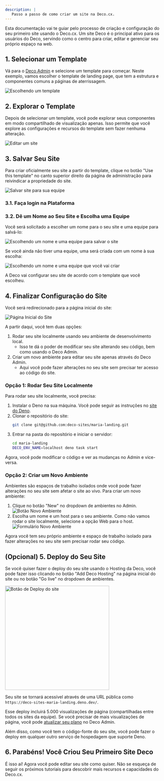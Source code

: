 ```yaml
---
description: |
   Passo a passo de como criar um site na Deco.cx.
---
```


Esta documentação vai te guiar pelo processo de criação e configuração do seu primeiro site usando o Deco.cx. Um site Deco é o principal ativo para os usuários do Deco, servindo como o centro para criar, editar e gerenciar seu próprio espaço na web.

## 1. Selecionar um Template

Vá para o [Deco Admin](https://admin.deco.cx/spaces/new) e selecione um template para começar. Neste exemplo, vamos escolher o template de landing page, que tem a estrutura e componentes comuns a páginas de aterrissagem.

![Escolhendo um template](/docs/getting-started/creating-site/choose-template.png)

## 2. Explorar o Template

Depois de selecionar um template, você pode explorar seus componentes em modo compartilhado de visualização apenas. Isso permite que você explore as configurações e recursos do template sem fazer nenhuma alteração.

![Editar um site](/docs/getting-started/creating-site/site-editor.png)

## 3. Salvar Seu Site

Para criar oficialmente seu site a partir do template, clique no botão "Use this template" no canto superior direito da página de administração para reivindicar a propriedade do site.

![Salvar site para sua equipe](/docs/getting-started/creating-site/save-site-btn.png)

### 3.1. Faça login na Plataforma

### 3.2. Dê um Nome ao Seu Site e Escolha uma Equipe

Você será solicitado a escolher um nome para o seu site e uma equipe para salvá-lo:

![Escolhendo um nome e uma equipe para salvar o site](/docs/getting-started/creating-site/save-site.png)

Se você ainda não tiver uma equipe, uma será criada com um nome à sua escolha:

![Escolhendo um nome e uma equipe que você vai criar](/docs/getting-started/creating-site/save-site-and-team.png)

A Deco vai configurar seu site de acordo com o template que você escolheu.

## 4. Finalizar Configuração do Site

Você será redirecionado para a página inicial do site:

![Página Inicial do Site](/docs/getting-started/creating-site/site-home.png)

A partir daqui, você tem duas opções:
1. Rodar seu site localmente usando seu ambiente de desenvolvimento local.
   - Isso te dá o poder de modificar seu site alterando seu código, bem como usando o Deco Admin.
2. Criar um novo ambiente para editar seu site apenas através do Deco Admin.
   - Aqui você pode fazer alterações no seu site sem precisar ter acesso ao código do site.

### Opção 1: Rodar Seu Site Localmente

Para rodar seu site localmente, você precisa:

1. Instalar o Deno na sua máquina. Você pode seguir as instruções no [site do Deno](https://deno.land/).
2. Clonar o repositório do site:
   ```bash
   git clone git@github.com:deco-sites/maria-landing.git
   ```
3. Entrar na pasta do repositório e iniciar o servidor:
   ```bash
   cd maria-landing
   DECO_ENV_NAME=localhost deno task start
   ```

Agora, você pode modificar o código e ver as mudanças no Admin e vice-versa.

### Opção 2: Criar um Novo Ambiente

Ambientes são espaços de trabalho isolados onde você pode fazer alterações no seu site sem afetar o site ao vivo. Para criar um novo ambiente:

1. Clique no botão "New" no dropdown de ambientes no Admin.
   ![Botão Novo Ambiente](/docs/getting-started/creating-site/new-env-btn.png)
2. Escolha um nome e um host para o seu ambiente. Como não vamos rodar o site localmente, selecione a opção Web para o host.
   ![Formulário Novo Ambiente](/docs/getting-started/creating-site/new-env-form.png)

Agora você tem seu próprio ambiente e espaço de trabalho isolado para fazer alterações no seu site sem precisar rodar seu código.

## (Opcional) 5. Deploy do Seu Site

Se você quiser fazer o deploy do seu site usando o Hosting da Deco, você pode fazer isso clicando no botão "Add Deco Hosting" na página inicial do site ou no botão "Go live" no dropdown de ambientes.

<img src="/docs/getting-started/creating-site/go-live-btn.png" alt="Botão de Deploy do site" width="340"/>

Seu site se tornará acessível através de uma URL pública como `https://deco-sites-maria-landing.deno.dev/`.

Esse deploy incluirá 5.000 visualizações de página (compartilhadas entre todos os sites da equipe). Se você precisar de mais visualizações de página, você pode [atualizar seu plano](https://deco.cx/en/pricing) no Deco Admin.

Além disso, como você tem o código-fonte do seu site, você pode fazer o deploy em qualquer outro serviço de hospedagem que suporte Deno.

## 6. Parabéns! Você Criou Seu Primeiro Site Deco

É isso aí! Agora você pode editar seu site como quiser. Não se esqueça de seguir os próximos tutoriais para descobrir mais recursos e capacidades do Deco.cx.